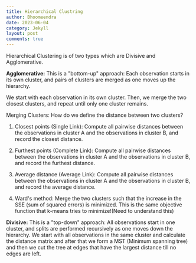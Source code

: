 ```yaml
---
title: Hierarchical Clustring
author: Bhoomeendra 
date: 2023-06-04
category: Jekyll
layout: post
comments: true
---
```

Hierarchical Clustering is of two types which are Divisive and Agglomerative.

 __Agglomerative:__ This is a "bottom-up" approach: Each observation starts in its own cluster, and pairs of clusters are merged as one moves up the hierarchy.

 We start with each observation in its own cluster. Then, we merge the two closest clusters, and repeat until only one cluster remains.

 Merging Clusters: How do we define the distance between two clusters?

 1. Closest points (Single Link): Compute all pairwise distances between the observations in cluster A and the observations in cluster B, and record the closest distance.

 2. Furthest points (Complete Link): Compute all pairwise distances between the observations in cluster A and the observations in cluster B, and record the furthest distance.

 3. Average distance (Average Link): Compute all pairwise distances between the observations in cluster A and the observations in cluster B, and record the average distance.

 4. Ward's method: Merge the two clusters such that the increase in the SSE (sum of squared errors) is minimized. This is the same objective function that k-means tries to minimize!(Need to understand this)

 __Divisive:__ This is a "top-down" approach: All observations start in one cluster, and splits are performed recursively as one moves down the hierarchy. We start with all observations in the same cluster and calculate the distance matrix and after that we form a MST (Minimum spanning tree) and then we cut the tree at edges that have the largest distance till no edges are left.


